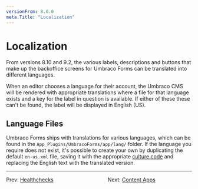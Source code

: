 ```yaml
---
versionFrom: 8.0.0
meta.Title: "Localization"
---
```


# Localization

From versions 8.10 and 9.2, the various labels, descriptions and buttons that make up the backoffice screens for Umbraco Forms can be translated into different languages.

When an editor chooses a language for their account, the Umbraco CMS will be rendered with appropriate translations where a file for that language exists and a key for the label in question is available.  If either of these these can't be found, the label will be displayed in English (US).

## Language Files

Umbraco Forms ships with translations for various languages, which can be found in the `App_Plugins/UmbracoForms/app/lang/` folder.  If the language you require does not exist, it's possible to create your own by duplicating the default `en-us.xml` file, saving it with the appropriate [culture code](https://app.slack.com/client/T025KPYEV/G8LFSGMFB) and replacing the English text with the translated version.

---

Prev: [Healthchecks](../Healthchecks/index.md) &emsp; &emsp; &emsp; &emsp; &emsp; &emsp; &emsp; &emsp; Next: [Content Apps](../ContentApps/index.md)
